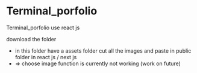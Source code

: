 # Terminal_porfolio
Terminal_porfolio use react js

download the folder 
* in this folder have a assets folder cut all the images and paste in public folder in react js / next js
* => choose image function is currently not working (work on future)
  

